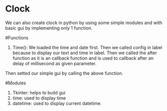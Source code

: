 # Clock


We can also create clock in python by using some simple modules and with basic gui by implementing only 1 function.

#Functions

1) Time(): We loaded the time and date first. Then we called config in label because to display our text and time in label. Then we called the after function as it is an callback function and is used to callback after an delay of millisecond as given parameter.

Then setted our simple gui by calling the above function.


#Modules
1) Tkinter: helps to build gui
2) time: used to display time
3) datetime: used to display current datetime.
